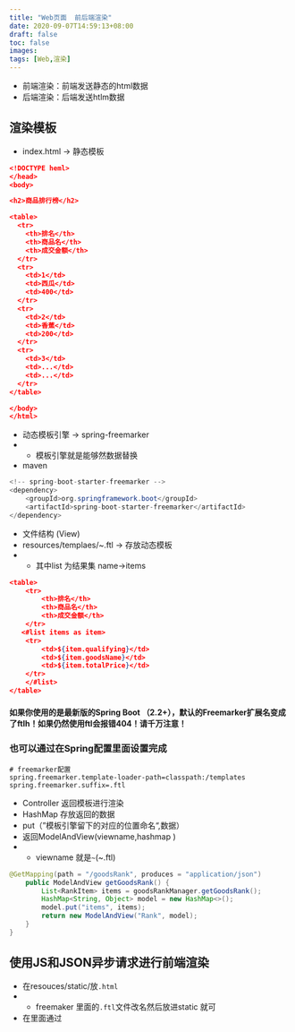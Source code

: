 ```yaml
---
title: "Web页面  前后端渲染"
date: 2020-09-07T14:59:13+08:00
draft: false
toc: false
images:
tags: [Web,渲染]
---
```

- 前端渲染：前端发送静态的html数据
- 后端渲染：后端发送htlm数据
## 渲染模板
- index.html -> 静态模板  
```json
<!DOCTYPE heml>
</head>
<body>

<h2>商品排行榜</h2>

<table>
  <tr>
    <th>排名</th>
    <th>商品名</th>
    <th>成交金额</th>
  </tr>
  <tr>
    <td>1</td>
    <td>西瓜</td>
    <td>400</td>
  </tr>
  <tr>
    <td>2</td>
    <td>香蕉</td>
    <td>200</td>
  </tr>
  <tr>
    <td>3</td>
    <td>...</td>
    <td>...</td>
  </tr>
</table>

</body>
</html>
```
- 动态模板引擎 -> spring-freemarker
- - 模板引擎就是能够然数据替换
- maven
```java
<!-- spring-boot-starter-freemarker -->
<dependency>
    <groupId>org.springframework.boot</groupId>
    <artifactId>spring-boot-starter-freemarker</artifactId>
</dependency>
```
- 文件结构 (View)
- resources/templaes/~.ftl -> 存放动态模板
- - 其中list 为结果集 name->items
```json
<table>
    <tr>
        <th>排名</th>
        <th>商品名</th>
        <th>成交金额</th>
    </tr>
   <#list items as item>
    <tr>
        <td>${item.qualifying}</td>
        <td>${item.goodsName}</td>
        <td>${item.totalPrice}</td>
    </tr>
    </#list>
</table>
```
#### 如果你使用的是最新版的Spring Boot （2.2+），默认的Freemarker扩展名变成了ftlh！如果仍然使用ftl会报错404！请千万注意！
### 也可以通过在Spring配置里面设置完成
```
# freemarker配置
spring.freemarker.template-loader-path=classpath:/templates
spring.freemarker.suffix=.ftl
```

- Controller 返回模板进行渲染 
- HashMap 存放返回的数据
- put（”模板引擎留下的对应的位置命名“,数据） 
- 返回ModelAndView(viewname,hashmap )
- - viewname 就是`~`(~.ftl)

```java
@GetMapping(path = "/goodsRank", produces = "application/json")
    public ModelAndView getGoodsRank() {
        List<RankItem> items = goodsRankManager.getGoodsRank();
        HashMap<String, Object> model = new HashMap<>();
        model.put("items", items);
        return new ModelAndView("Rank", model);
    }
}
```
## 使用JS和JSON异步请求进行前端渲染
- 在resouces/static/放`.html`
- - freemaker 里面的`.ftl`文件改名然后放进static 就可
- 在里面通过